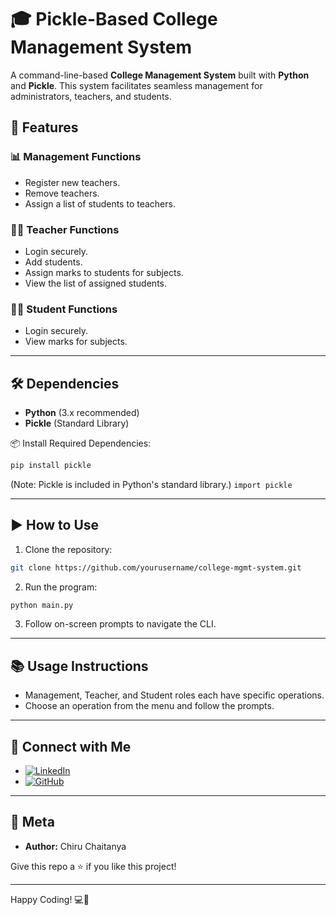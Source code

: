 # 🎓 Pickle-Based College Management System

A command-line-based **College Management System** built with **Python** and **Pickle**. This system facilitates seamless management for administrators, teachers, and students.

## 🚀 Features

### 📊 **Management Functions**
- Register new teachers.
- Remove teachers.
- Assign a list of students to teachers.

### 👩‍🏫 **Teacher Functions**
- Login securely.
- Add students.
- Assign marks to students for subjects.
- View the list of assigned students.

### 🧑‍🎓 **Student Functions**
- Login securely.
- View marks for subjects.

---

## 🛠️ **Dependencies**
- **Python** (3.x recommended)
- **Pickle** (Standard Library)

📦 Install Required Dependencies:
```bash
pip install pickle
```
(Note: Pickle is included in Python's standard library.) `import pickle`

---

## ▶️ **How to Use**
1. Clone the repository:
```bash
git clone https://github.com/yourusername/college-mgmt-system.git
```
2. Run the program:
```bash
python main.py
```
3. Follow on-screen prompts to navigate the CLI.

---

## 📚 **Usage Instructions**
- Management, Teacher, and Student roles each have specific operations.
- Choose an operation from the menu and follow the prompts.

---

## 🤝 **Connect with Me**
- [![LinkedIn](https://img.shields.io/badge/LinkedIn-Profile-blue)](https://www.linkedin.com/in/yourprofile)
- [![GitHub](https://img.shields.io/badge/GitHub-Profile-green)](https://github.com/yourusername)

---

## 📝 **Meta**
- **Author:** Chiru Chaitanya
  


Give this repo a ⭐️ if you like this project!

---

Happy Coding! 💻🎯
